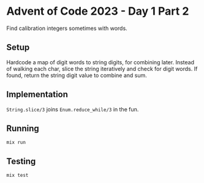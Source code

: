 # Advent of Code 2023 - Day 1 Part 2

Find calibration integers sometimes with words.

## Setup

Hardcode a map of digit words to string digits, for combining later. Instead
of walking each char, slice the string iteratively and check for digit words.
If found, return the string digit value to combine and sum.

## Implementation

`String.slice/3` joins `Enum.reduce_while/3` in the fun.

## Running

`mix run`

## Testing

`mix test`

